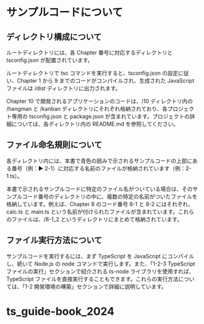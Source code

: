 # サンプルコードについて

## ディレクトリ構成について

ルートディレクトリには、各 Chapter 番号に対応するディレクトリと tsconfig.json が配置されています。

ルートディレクトリで tsc コマンドを実行すると、tsconfig.json の設定に従い、Chapter 1 から 9 までのコードがコンパイルされ、生成された JavaScript ファイルは /dist ディレクトリに出力されます。

Chapter 10 で開発されるアプリケーションのコードは、/10 ディレクトリ内の /hangman と /kanban ディレクトリにそれぞれ格納されており、各プロジェクト専用の tsconfig.json と package.json が含まれています。プロジェクトの詳細については、各ディレクトリ内の README.md を参照してください。

## ファイル命名規則について

各ディレクトリ内には、本書で青色の囲みで示されるサンプルコードの上部にある番号（例：▶️ 2-1）に対応する名前のファイルが格納されています（例：2-1.ts）。

本書で示されるサンプルコードに特定のファイル名がついている場合は、そのサンプルコード番号のディレクトリの中に、複数の特定の名前がついたファイルを格納しています。例えば、Chapter 8 のコード番号 8-1 と 8-2 にはそれぞれ、calc.ts と main.ts という名前が付けられたファイルが含まれています。これらのファイルは、/8-1_2 というディレクトリにまとめて格納されています。

## ファイル実行方法について

サンプルコードを実行するには、まず TypeScript を JavaScript にコンパイルし、続いて Node.js の node コマンドで実行します。また、「1-2-3 TypeScript ファイルの実行」セクションで紹介される ts-node ライブラリを使用すれば、TypeScript ファイルを直接実行することもできます。これらの実行方法については、「1-2 開発環境の構築」セクションで詳細に説明しています。
# ts_guide-book_2024
